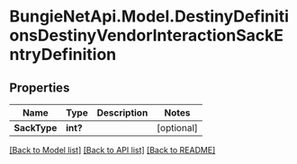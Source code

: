 # BungieNetApi.Model.DestinyDefinitionsDestinyVendorInteractionSackEntryDefinition
## Properties

Name | Type | Description | Notes
------------ | ------------- | ------------- | -------------
**SackType** | **int?** |  | [optional] 

[[Back to Model list]](../README.md#documentation-for-models) [[Back to API list]](../README.md#documentation-for-api-endpoints) [[Back to README]](../README.md)

